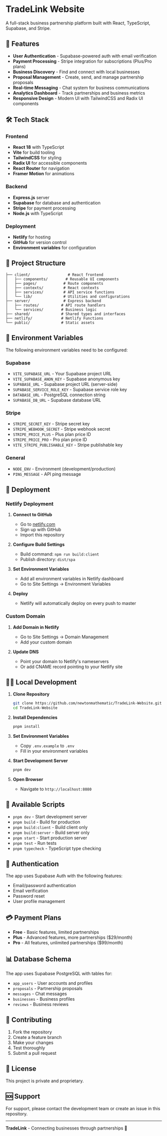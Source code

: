 # TradeLink Website

A full-stack business partnership platform built with React, TypeScript, Supabase, and Stripe.

## 🚀 Features

- **User Authentication** - Supabase-powered auth with email verification
- **Payment Processing** - Stripe integration for subscriptions (Plus/Pro plans)
- **Business Discovery** - Find and connect with local businesses
- **Proposal Management** - Create, send, and manage partnership proposals
- **Real-time Messaging** - Chat system for business communications
- **Analytics Dashboard** - Track partnerships and business metrics
- **Responsive Design** - Modern UI with TailwindCSS and Radix UI components

## 🛠️ Tech Stack

### Frontend
- **React 18** with TypeScript
- **Vite** for build tooling
- **TailwindCSS** for styling
- **Radix UI** for accessible components
- **React Router** for navigation
- **Framer Motion** for animations

### Backend
- **Express.js** server
- **Supabase** for database and authentication
- **Stripe** for payment processing
- **Node.js** with TypeScript

### Deployment
- **Netlify** for hosting
- **GitHub** for version control
- **Environment variables** for configuration

## 📁 Project Structure

```
├── client/                 # React frontend
│   ├── components/        # Reusable UI components
│   ├── pages/            # Route components
│   ├── contexts/         # React contexts
│   ├── services/         # API service functions
│   └── lib/              # Utilities and configurations
├── server/               # Express backend
│   ├── routes/          # API route handlers
│   └── services/        # Business logic
├── shared/              # Shared types and interfaces
├── netlify/             # Netlify Functions
└── public/              # Static assets
```

## 🔧 Environment Variables

The following environment variables need to be configured:

### Supabase
- `VITE_SUPABASE_URL` - Your Supabase project URL
- `VITE_SUPABASE_ANON_KEY` - Supabase anonymous key
- `SUPABASE_URL` - Supabase project URL (server-side)
- `SUPABASE_SERVICE_ROLE_KEY` - Supabase service role key
- `DATABASE_URL` - PostgreSQL connection string
- `SUPABASE_DB_URL` - Supabase database URL

### Stripe
- `STRIPE_SECRET_KEY` - Stripe secret key
- `STRIPE_WEBHOOK_SECRET` - Stripe webhook secret
- `STRIPE_PRICE_PLUS` - Plus plan price ID
- `STRIPE_PRICE_PRO` - Pro plan price ID
- `VITE_STRIPE_PUBLISHABLE_KEY` - Stripe publishable key

### General
- `NODE_ENV` - Environment (development/production)
- `PING_MESSAGE` - API ping message

## 🚀 Deployment

### Netlify Deployment

1. **Connect to GitHub**
   - Go to [netlify.com](https://netlify.com)
   - Sign up with GitHub
   - Import this repository

2. **Configure Build Settings**
   - Build command: `npm run build:client`
   - Publish directory: `dist/spa`

3. **Set Environment Variables**
   - Add all environment variables in Netlify dashboard
   - Go to Site Settings → Environment Variables

4. **Deploy**
   - Netlify will automatically deploy on every push to master

### Custom Domain

1. **Add Domain in Netlify**
   - Go to Site Settings → Domain Management
   - Add your custom domain

2. **Update DNS**
   - Point your domain to Netlify's nameservers
   - Or add CNAME record pointing to your Netlify site

## 🏃‍♂️ Local Development

1. **Clone Repository**
   ```bash
   git clone https://github.com/newtonmathematic/TradeLink-Website.git
   cd TradeLink-Website
   ```

2. **Install Dependencies**
   ```bash
   pnpm install
   ```

3. **Set Environment Variables**
   - Copy `.env.example` to `.env`
   - Fill in your environment variables

4. **Start Development Server**
   ```bash
   pnpm dev
   ```

5. **Open Browser**
   - Navigate to `http://localhost:8080`

## 📝 Available Scripts

- `pnpm dev` - Start development server
- `pnpm build` - Build for production
- `pnpm build:client` - Build client only
- `pnpm build:server` - Build server only
- `pnpm start` - Start production server
- `pnpm test` - Run tests
- `pnpm typecheck` - TypeScript type checking

## 🔐 Authentication

The app uses Supabase Auth with the following features:
- Email/password authentication
- Email verification
- Password reset
- User profile management

## 💳 Payment Plans

- **Free** - Basic features, limited partnerships
- **Plus** - Advanced features, more partnerships ($29/month)
- **Pro** - All features, unlimited partnerships ($99/month)

## 📊 Database Schema

The app uses Supabase PostgreSQL with tables for:
- `app_users` - User accounts and profiles
- `proposals` - Partnership proposals
- `messages` - Chat messages
- `businesses` - Business profiles
- `reviews` - Business reviews

## 🤝 Contributing

1. Fork the repository
2. Create a feature branch
3. Make your changes
4. Test thoroughly
5. Submit a pull request

## 📄 License

This project is private and proprietary.

## 🆘 Support

For support, please contact the development team or create an issue in this repository.

---

**TradeLink** - Connecting businesses through partnerships 🚀
